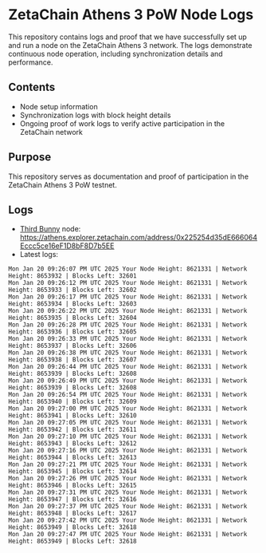 # ZetaChain Athens 3 PoW Node Logs
This repository contains logs and proof that we have successfully set up and run a node on the ZetaChain Athens 3 network. The logs demonstrate continuous node operation, including synchronization details and performance.

## Contents
- Node setup information
- Synchronization logs with block height details
- Ongoing proof of work logs to verify active participation in the ZetaChain network

## Purpose
This repository serves as documentation and proof of participation in the ZetaChain Athens 3 PoW testnet.

## Logs

- [Third Bunny](https://thirdbunny.xyz/) node: https://athens.explorer.zetachain.com/address/0x225254d35dE666064Eccc5ce16eF1D8bF8D7b5EE
- Latest logs:
```
Mon Jan 20 09:26:07 PM UTC 2025 Your Node Height: 8621331 | Network Height: 8653932 | Blocks Left: 32601
Mon Jan 20 09:26:12 PM UTC 2025 Your Node Height: 8621331 | Network Height: 8653933 | Blocks Left: 32602
Mon Jan 20 09:26:17 PM UTC 2025 Your Node Height: 8621331 | Network Height: 8653934 | Blocks Left: 32603
Mon Jan 20 09:26:22 PM UTC 2025 Your Node Height: 8621331 | Network Height: 8653935 | Blocks Left: 32604
Mon Jan 20 09:26:28 PM UTC 2025 Your Node Height: 8621331 | Network Height: 8653936 | Blocks Left: 32605
Mon Jan 20 09:26:33 PM UTC 2025 Your Node Height: 8621331 | Network Height: 8653937 | Blocks Left: 32606
Mon Jan 20 09:26:38 PM UTC 2025 Your Node Height: 8621331 | Network Height: 8653938 | Blocks Left: 32607
Mon Jan 20 09:26:44 PM UTC 2025 Your Node Height: 8621331 | Network Height: 8653939 | Blocks Left: 32608
Mon Jan 20 09:26:49 PM UTC 2025 Your Node Height: 8621331 | Network Height: 8653939 | Blocks Left: 32608
Mon Jan 20 09:26:54 PM UTC 2025 Your Node Height: 8621331 | Network Height: 8653940 | Blocks Left: 32609
Mon Jan 20 09:27:00 PM UTC 2025 Your Node Height: 8621331 | Network Height: 8653941 | Blocks Left: 32610
Mon Jan 20 09:27:05 PM UTC 2025 Your Node Height: 8621331 | Network Height: 8653942 | Blocks Left: 32611
Mon Jan 20 09:27:10 PM UTC 2025 Your Node Height: 8621331 | Network Height: 8653943 | Blocks Left: 32612
Mon Jan 20 09:27:16 PM UTC 2025 Your Node Height: 8621331 | Network Height: 8653944 | Blocks Left: 32613
Mon Jan 20 09:27:21 PM UTC 2025 Your Node Height: 8621331 | Network Height: 8653945 | Blocks Left: 32614
Mon Jan 20 09:27:26 PM UTC 2025 Your Node Height: 8621331 | Network Height: 8653946 | Blocks Left: 32615
Mon Jan 20 09:27:31 PM UTC 2025 Your Node Height: 8621331 | Network Height: 8653947 | Blocks Left: 32616
Mon Jan 20 09:27:37 PM UTC 2025 Your Node Height: 8621331 | Network Height: 8653948 | Blocks Left: 32617
Mon Jan 20 09:27:42 PM UTC 2025 Your Node Height: 8621331 | Network Height: 8653949 | Blocks Left: 32618
Mon Jan 20 09:27:47 PM UTC 2025 Your Node Height: 8621331 | Network Height: 8653949 | Blocks Left: 32618
```
